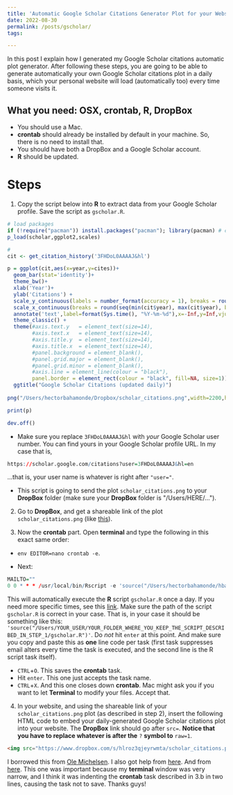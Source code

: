 ```yaml
---
title: 'Automatic Google Scholar Citations Generator Plot for your Website (in OSX)'
date: 2022-08-30
permalink: /posts/gscholar/
tags:

---
```


In this post I explain how I generated my Google Scholar citations automatic plot generator. After following these steps, you are going to be able to generate automatically your own Google Scholar citations plot in a daily basis, which your personal website will load (automatically too) every time someone visits it.

## What you need: OSX, crontab, R, DropBox

- You should use a Mac.
- **crontab** should already be installed by default in your machine. So, there is no need to install that.
- You should have both a DropBox and a Google Scholar account.
- **R** should be updated.

# Steps

1. Copy the script below into **R** to extract data from your Google Scholar profile. Save the script as ```gscholar.R```.

```r
# load packages
if (!require("pacman")) install.packages("pacman"); library(pacman) # conditional installation of the packages below
p_load(scholar,ggplot2,scales)

# 
cit <- get_citation_history('3FHDoL0AAAAJ&hl')

p = ggplot(cit,aes(x=year,y=cites))+
  geom_bar(stat='identity')+
  theme_bw()+
  xlab('Year')+
  ylab('Citations') +
  scale_y_continuous(labels = number_format(accuracy = 1), breaks = round(seq(min(cit$cites), max(cit$cites), by = 1),1)) +
  scale_x_continuous(breaks = round(seq(min(cit$year), max(cit$year), by = 1),1)) +
  annotate('text',label=format(Sys.time(), "%Y-%m-%d"),x=-Inf,y=Inf,vjust=1.5,hjust=-0.05,size=3,colour='gray')  + 
  theme_classic() +
  theme(#axis.text.y   = element_text(size=14),
        #axis.text.x   = element_text(size=14),
        #axis.title.y  = element_text(size=14),
        #axis.title.x  = element_text(size=14),
        #panel.background = element_blank(),
        #panel.grid.major = element_blank(), 
        #panel.grid.minor = element_blank(),
        #axis.line = element_line(colour = "black"),
        panel.border = element_rect(colour = "black", fill=NA, size=1)) +
  ggtitle("Google Scholar Citations (updated daily)")
  
png("/Users/hectorbahamonde/Dropbox/scholar_citations.png",width=2200,height=1000,res=250)

print(p)

dev.off()
```

* Make sure you replace ```3FHDoL0AAAAJ&hl``` with *your* Google Scholar user number. You can find yours in your Google Scholar profile URL. In my case that is,

```r
https://scholar.google.com/citations?user=3FHDoL0AAAAJ&hl=en
```

...that is, your user name is whatever is right after ```"user="```.

* This script is going to send the plot ```scholar_citations.png``` to your **DropBox** folder (make sure your **DropBox** folder is "/Users/HERE/...").

2. Go to **DropBox**, and get a shareable link of the plot ```scholar_citations.png``` (like [this](https://www.dropboxforum.com/t5/Create-upload-and-share/How-do-I-embed-images-with-a-direct-link-from-Dropbox/td-p/245432)).

3. Now the **crontab** part. Open **terminal** and type the following in this exact same order:

- ```env EDITOR=nano crontab -e```.

- Next:

``` r
MAILTO=""
0 0 * * * /usr/local/bin/Rscript -e 'source("/Users/hectorbahamonde/hbahamonde.github.io/gscholar.R")'
```

This will automatically execute the **R** script ```gscholar.R``` once a day. If you need more specific times, see this [link](https://crontab.guru). Make sure the path of the script ```gscholar.R``` is correct in your case. That is, in your case it should be something like this: ```'source("/Users/YOUR_USER/YOUR_FOLDER_WHERE_YOU_KEEP_THE_SCRIPT_DESCRIBED_IN_STEP_1/gscholar.R")'```. Do *not* hit ```enter``` at this point. And make sure you copy and paste this as **one** line code per task (first task suppresses email alters every time the task is executed, and the second line is the R script task itself).
- ```CTRL```+```O```. This saves the **crontab** task.
- Hit ```enter```. This one just accepts the task name.
- ```CTRL```+```X```. And this one closes down **crontab**. Mac might ask you if you want to let **Terminal** to modify your files. Accept that.

4. In your website, and using the shareable link of your ```scholar_citations.png``` plot (as described in step 2), insert the following HTML code to embed your daily-generated Google Scholar citations plot into your website. The **DropBox** link should go after ```src=```. **Notice that you have to replace whatever is after the** ```?``` **symbol to** ```raw=1```.

```html
<img src="https://www.dropbox.com/s/hlroz3qjeyrwmta/scholar_citations.png?raw=1" alt="gscholar"  style="width:800px;height:600;;border:0;">
```


I borrowed this from [Ole Michelsen](https://ole.michelsen.dk/blog/schedule-jobs-with-crontab-on-mac-osx/). I also got help from [here](https://stackoverflow.com/questions/38778732/schedule-a-rscript-crontab-everyminute). And from [here](https://cronitor.io/cron-reference/bad-minute-crontab-error). This one was important because my **terminal** window was very narrow, and I think it was indenting the **crontab** task described in 3.b in two lines, causing the task not to save. Thanks guys!
